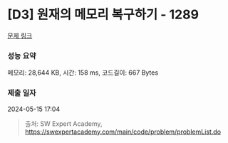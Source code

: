 # [D3] 원재의 메모리 복구하기 - 1289 

[문제 링크](https://swexpertacademy.com/main/code/problem/problemDetail.do?contestProbId=AV19AcoKI9sCFAZN) 

### 성능 요약

메모리: 28,644 KB, 시간: 158 ms, 코드길이: 667 Bytes

### 제출 일자

2024-05-15 17:04



> 출처: SW Expert Academy, https://swexpertacademy.com/main/code/problem/problemList.do